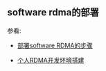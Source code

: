 ## software rdma的部署

参看:

- [部署software RDMA的步骤](https://blog.51cto.com/u_15127617/4685534)

- [个人RDMA开发环境搭建](https://zhuanlan.zhihu.com/p/653997181)